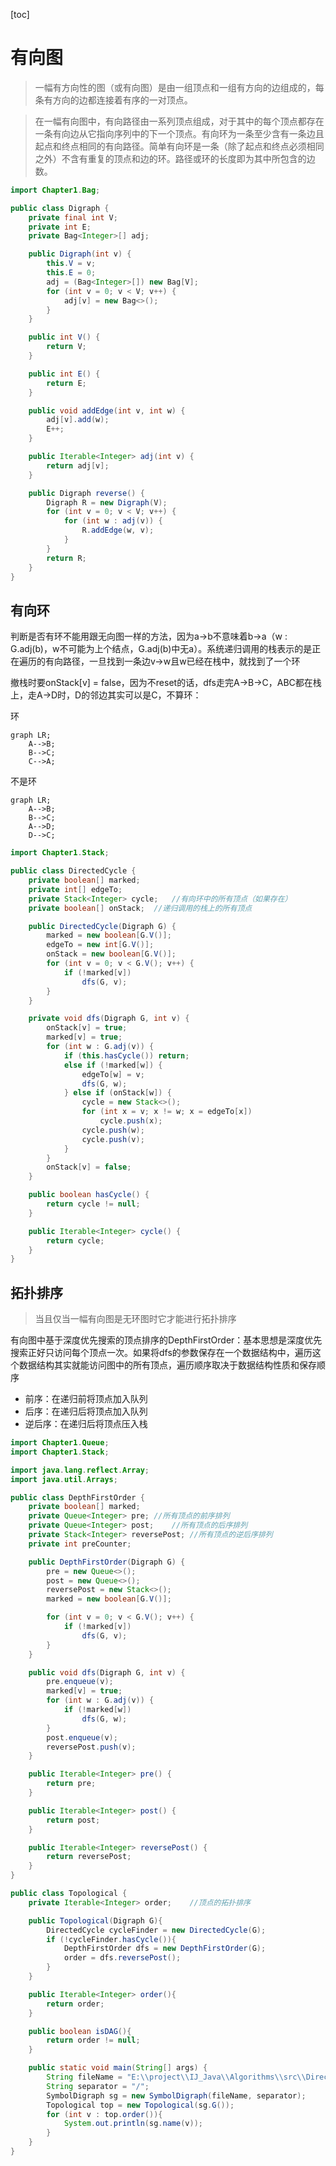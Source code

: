 [toc]

# 有向图

>   一幅有方向性的图（或有向图）是由一组顶点和一组有方向的边组成的，每条有方向的边都连接着有序的一对顶点。

>   在一幅有向图中，有向路径由一系列顶点组成，对于其中的每个顶点都存在一条有向边从它指向序列中的下一个顶点。有向环为一条至少含有一条边且起点和终点相同的有向路径。简单有向环是一条（除了起点和终点必须相同之外）不含有重复的顶点和边的环。路径或环的长度即为其中所包含的边数。

```java
import Chapter1.Bag;

public class Digraph {
    private final int V;
    private int E;
    private Bag<Integer>[] adj;

    public Digraph(int v) {
        this.V = v;
        this.E = 0;
        adj = (Bag<Integer>[]) new Bag[V];
        for (int v = 0; v < V; v++) {
            adj[v] = new Bag<>();
        }
    }

    public int V() {
        return V;
    }

    public int E() {
        return E;
    }

    public void addEdge(int v, int w) {
        adj[v].add(w);
        E++;
    }

    public Iterable<Integer> adj(int v) {
        return adj[v];
    }

    public Digraph reverse() {
        Digraph R = new Digraph(V);
        for (int v = 0; v < V; v++) {
            for (int w : adj(v)) {
                R.addEdge(w, v);
            }
        }
        return R;
    }
}
```

## 有向环

判断是否有环不能用跟无向图一样的方法，因为a->b不意味着b->a（w : G.adj(b)，w不可能为上个结点，G.adj(b)中无a）。系统递归调用的栈表示的是正在遍历的有向路径，一旦找到一条边v->w且w已经在栈中，就找到了一个环

撤栈时要onStack[v] = false，因为不reset的话，dfs走完A->B->C，ABC都在栈上，走A->D时，D的邻边其实可以是C，不算环：

环

```mermaid
graph LR;
    A-->B;
    B-->C;
   	C-->A;
```



不是环

```mermaid
graph LR;
    A-->B;
    B-->C;
   	A-->D;
   	D-->C;
```



```java
import Chapter1.Stack;

public class DirectedCycle {
    private boolean[] marked;
    private int[] edgeTo;
    private Stack<Integer> cycle;   //有向环中的所有顶点（如果存在）
    private boolean[] onStack;  //递归调用的栈上的所有顶点

    public DirectedCycle(Digraph G) {
        marked = new boolean[G.V()];
        edgeTo = new int[G.V()];
        onStack = new boolean[G.V()];
        for (int v = 0; v < G.V(); v++) {
            if (!marked[v])
                dfs(G, v);
        }
    }

    private void dfs(Digraph G, int v) {
        onStack[v] = true;
        marked[v] = true;
        for (int w : G.adj(v)) {
            if (this.hasCycle()) return;
            else if (!marked[w]) {
                edgeTo[w] = v;
                dfs(G, w);
            } else if (onStack[w]) {
                cycle = new Stack<>();
                for (int x = v; x != w; x = edgeTo[x])
                    cycle.push(x);
                cycle.push(w);
                cycle.push(v);
            }
        }
        onStack[v] = false;
    }

    public boolean hasCycle() {
        return cycle != null;
    }

    public Iterable<Integer> cycle() {
        return cycle;
    }
}
```

## 拓扑排序

>   当且仅当一幅有向图是无环图时它才能进行拓扑排序

有向图中基于深度优先搜索的顶点排序的DepthFirstOrder：基本思想是深度优先搜索正好只访问每个顶点一次。如果将dfs的参数保存在一个数据结构中，遍历这个数据结构其实就能访问图中的所有顶点，遍历顺序取决于数据结构性质和保存顺序

-   前序：在递归前将顶点加入队列
-   后序：在递归后将顶点加入队列
-   逆后序：在递归后将顶点压入栈

```java
import Chapter1.Queue;
import Chapter1.Stack;

import java.lang.reflect.Array;
import java.util.Arrays;

public class DepthFirstOrder {
    private boolean[] marked;
    private Queue<Integer> pre; //所有顶点的前序排列
    private Queue<Integer> post;    //所有顶点的后序排列
    private Stack<Integer> reversePost; //所有顶点的逆后序排列
    private int preCounter;

    public DepthFirstOrder(Digraph G) {
        pre = new Queue<>();
        post = new Queue<>();
        reversePost = new Stack<>();
        marked = new boolean[G.V()];

        for (int v = 0; v < G.V(); v++) {
            if (!marked[v])
                dfs(G, v);
        }
    }

    public void dfs(Digraph G, int v) {
        pre.enqueue(v);
        marked[v] = true;
        for (int w : G.adj(v)) {
            if (!marked[w])
                dfs(G, w);
        }
        post.enqueue(v);
        reversePost.push(v);
    }

    public Iterable<Integer> pre() {
        return pre;
    }

    public Iterable<Integer> post() {
        return post;
    }

    public Iterable<Integer> reversePost() {
        return reversePost;
    }
}
```

```java
public class Topological {
    private Iterable<Integer> order;    //顶点的拓扑排序

    public Topological(Digraph G){
        DirectedCycle cycleFinder = new DirectedCycle(G);
        if (!cycleFinder.hasCycle()){
            DepthFirstOrder dfs = new DepthFirstOrder(G);
            order = dfs.reversePost();
        }
    }

    public Iterable<Integer> order(){
        return order;
    }

    public boolean isDAG(){
        return order != null;
    }

    public static void main(String[] args) {
        String fileName = "E:\\project\\IJ_Java\\Algorithms\\src\\DirectedGraph\\jobs.txt";
        String separator = "/";
        SymbolDigraph sg = new SymbolDigraph(fileName, separator);
        Topological top = new Topological(sg.G());
        for (int v : top.order()){
            System.out.println(sg.name(v));
        }
    }
}
```